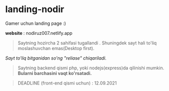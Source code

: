 # landing-nodir
Gamer uchun landing page :)

<b>website </b>: nodiruz007.netlify.app

> Saytning hozircha 2 sahifasi tugallandi . Shuningdek sayt hali to'liq moslashuvchan emas(Desktop first).

<i>Sayt to'liq bitganidan so'ng "reliase" chiqariladi.</i>

> Saytning backend qismi php, yoki nodejs(express)da qilinishi mumkin.
<b>Bularni barchasini vaqt ko'rsatadi.</b>

>DEADLINE (front-end qismi uchun) : 12.09.2021
